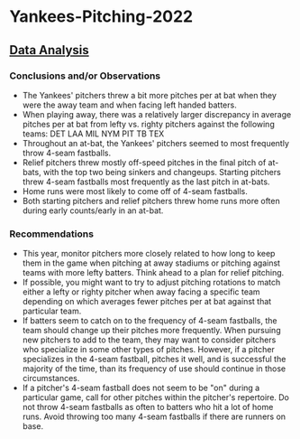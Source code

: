 # Yankees-Pitching-2022
## [Data Analysis](https://github.com/bfgelfand/Yankees-Pitching/blob/main/YankeesPitchingAnalysis.sql)

### Conclusions and/or Observations
- The Yankees' pitchers threw a bit more pitches per at bat when they were the away team and when facing left handed batters.
- When playing away, there was a relatively larger discrepancy in average pitches per at bat from lefty vs. righty pitchers against the following teams:
DET
LAA
MIL
NYM
PIT
TB
TEX
- Throughout an at-bat, the Yankees' pitchers seemed to most frequently throw 4-seam fastballs. 
- Relief pitchers threw mostly off-speed pitches in the final pitch of at-bats, with the top two being sinkers and changeups. Starting pitchers threw 4-seam fastballs most frequently as the last pitch in at-bats.
- Home runs were most likely to come off of 4-seam fastballs.
- Both starting pitchers and relief pitchers threw home runs more often during early counts/early in an at-bat. 

### Recommendations
- This year, monitor pitchers more closely related to how long to keep them in the game when pitching at away stadiums or pitching against teams with more lefty batters. Think ahead to a plan for relief pitching.
- If possible, you might want to try to adjust pitching rotations to match either a lefty or righty pitcher when away facing a specific team depending on which averages fewer pitches per at bat against that particular team.
- If batters seem to catch on to the frequency of 4-seam fastballs, the team should change up their pitches more frequently. When pursuing new pitchers to add to the team, they may want to consider pitchers who specialize in some other types of pitches. However, if a pitcher specializes in the 4-seam fastball, pitches it well, and is successful the majority of the time, than its frequency of use should continue in those circumstances.
- If a pitcher's 4-seam fastball does not seem to be "on" during a particular game, call for other pitches within the pitcher's repertoire. Do not throw 4-seam fastballs as often to batters who hit a lot of home runs. Avoid throwing too many 4-seam fastballs if there are runners on base.

